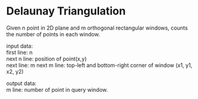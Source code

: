 # Delaunay Triangulation
Given n point in 2D plane and m orthogonal rectangular windows, counts the number of points in each window.

input data:  
first line: n  
next n line: position of point(x,y)  
next line: m
next m line: top-left and bottom-right corner of window (x1, y1, x2, y2)

output data:  
m line: number of point in query window.
